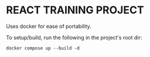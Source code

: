 # REACT TRAINING PROJECT

Uses docker for ease of portability.

To setup/build, run the following in the project's root dir:

```
docker compose up --build -d
```
